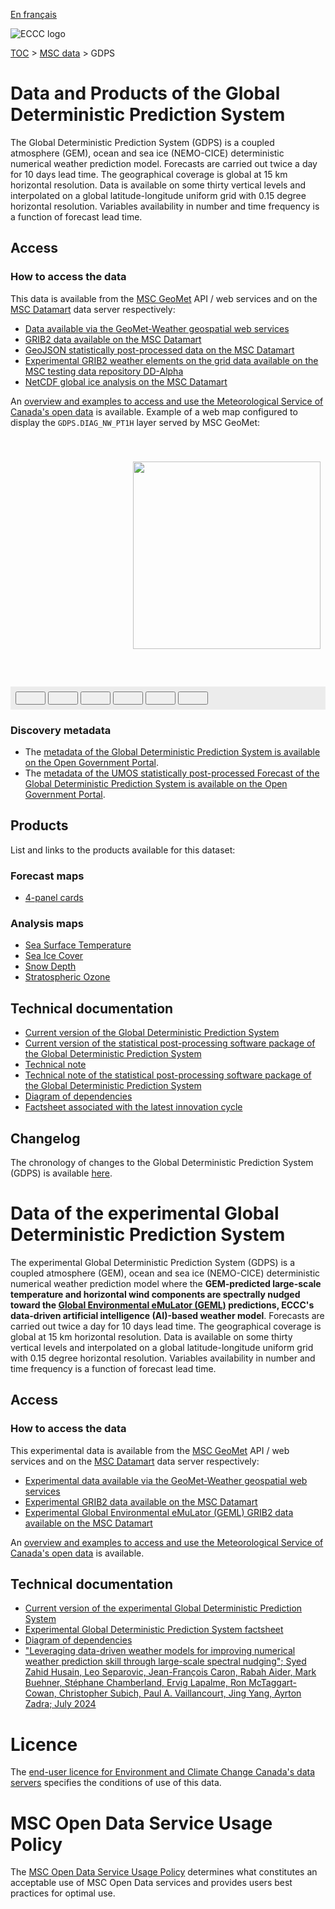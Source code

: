 [En français](readme_gdps_fr.md)

![ECCC logo](../../img_eccc-logo.png)

[TOC](../../readme_en.md) > [MSC data](../readme_en.md) > GDPS


# Data and Products of the Global Deterministic Prediction System

The Global Deterministic Prediction System (GDPS) is a coupled atmosphere (GEM), ocean and sea ice (NEMO-CICE) deterministic numerical weather prediction model. Forecasts are carried out twice a day for 10 days lead time. The geographical coverage is global at 15 km horizontal resolution. Data is available on some thirty vertical levels and interpolated on a global latitude-longitude uniform grid with 0.15 degree horizontal resolution. Variables availability in number and time frequency is a function of forecast lead time.

## Access

### How to access the data

This data is available from the [MSC GeoMet](../../msc-geomet/readme_en.md) API / web services and on the [MSC Datamart](../../msc-datamart/readme_en.md) data server respectively:

* [Data available via the GeoMet-Weather geospatial web services](readme_gdps-geomet_en.md)
* [GRIB2 data available on the MSC Datamart](readme_gdps-datamart_en.md)
* [GeoJSON statistically post-processed data on the MSC Datamart](readme_gdps-statpostproc-datamart_en.md)
* [Experimental GRIB2 weather elements on the grid data available on the MSC testing data repository DD-Alpha](readme_gdps-datamart-alpha_en.md)
* [NetCDF global ice analysis on the MSC Datamart](readme_gdps-ice-anal-datamart_en.md)

An [overview and examples to access and use the Meteorological Service of Canada's open data](../../usage/readme_en.md) is available. Example of a web map configured to display the `GDPS.DIAG_NW_PT1H` layer served by MSC GeoMet:

<div id="map" style="height: 400px; position: relative">
  <div id="legend-popup">
  <div id="legend-popup-content">
    <img id="legend-img" src="https://geo.weather.gc.ca/geomet?SERVICE=WMS&VERSION=1.3.0&SLD_VERSION=1.1.0&REQUEST=GetLegendGraphic&FORMAT=image/png&LAYER=GDPS.DIAG_NW_PT1H&STYLE=&TRANSPARENT=true"/>
  </div>
</div>
</div>
<div id="controller" role="group" aria-label="Animation controls" style="background: #ececec; padding: 0.5rem;">
  <button id="fast-backward" class="btn btn-primary btn-sm" type="button"><i class="fa fa-fast-backward" style="padding: 0rem 1rem"></i></button>
  <button id="step-backward" class="btn btn-primary btn-sm" type="button"><i class="fa fa-step-backward" style="padding: 0rem 1rem"></i></button>
  <button id="play-pause" class="btn btn-primary btn-sm" type="button"><i class="fa fa-play" style="padding: 0rem 1rem"></i></button>
  <button id="step-forward" class="btn btn-primary btn-sm" type="button"><i class="fa fa-step-forward" style="padding: 0rem 1rem"></i></button>
  <button id="fast-forward" class="btn btn-primary btn-sm" type="button"><i class="fa fa-fast-forward" style="padding: 0rem 1rem"></i></button>
  <button id="exportmap" class="btn btn-primary btn-sm" type="button"><i class="fa fa-download" style="padding: 0rem 1rem"></i></button>
  <a id="image-download" download="msc-geomet_web-map_export.png"></a>
  <span id="info" style="padding-left: 0.5rem;cursor: pointer;"></span>
</div>


### Discovery metadata

* The [metadata of the Global Deterministic Prediction System is available on the Open Government Portal](https://open.canada.ca/data/en/dataset/c041e79a-914a-5a4e-a485-9cbc506195df).
* The [metadata of the UMOS statistically post-processed Forecast of the Global Deterministic Prediction System is available on the Open Government Portal](https://open.canada.ca/data/en/dataset/7c1070fd-af7d-40fe-9e78-49d2962f0bbc).

## Products

List and links to the products available for this dataset:

### Forecast maps

* [4-panel cards](https://meteo.gc.ca/model_forecast/global_e.html)

### Analysis maps

* [Sea Surface Temperature](https://weather.gc.ca/data/analysis/351_100.gif)
* [Sea Ice Cover](https://weather.gc.ca/data/analysis/350_100.gif)
* [Snow Depth](https://weather.gc.ca/data/analysis/352_100.gif)
* [Stratospheric Ozone](https://woudc.org/data/products/)

## Technical documentation

* [Current version of the Global Deterministic Prediction System](https://collaboration.cmc.ec.gc.ca/cmc/cmoi/product_guide/docs/tech_specifications/tech_specifications_GDPS_e.pdf)
* [Current version of the statistical post-processing software package of the Global Deterministic Prediction System](https://collaboration.cmc.ec.gc.ca/cmc/cmoi/product_guide/docs/tech_specifications/tech_specifications_PROGNOS_e.pdf)
* [Technical note](https://collaboration.cmc.ec.gc.ca/cmc/cmoi/product_guide/docs/tech_notes/technote_gdps_e.pdf)
* [Technical note of the statistical post-processing software package of the Global Deterministic Prediction System](https://collaboration.cmc.ec.gc.ca/cmc/cmoi/product_guide/docs/not_available.pdf)
* [Diagram of dependencies](https://collaboration.cmc.ec.gc.ca/cmc/cmos/public_doc/msc-data/nwep-dependency-diagrams/system_GDPS_en.svg)
* [Factsheet associated with the latest innovation cycle](https://collaboration.cmc.ec.gc.ca/cmc/cmoi/product_guide/docs/fact_sheets/factsheet_gdps_e.pdf)

## Changelog

The chronology of changes to the Global Deterministic Prediction System (GDPS) is available [here](changelog_gdps_en.md).

<style>
  #legend-img {
    margin: 0px;
    height:300px;
  }
  #legend-popup {
    position: absolute;
    top: 40px;
    right: 8px;
    z-index: 2;
  }
  .legend-switch{
    top: 8px;
    right: .5em;
  }
  .ol-touch .legend-switch {
    top: 80px;
  }
</style>

<link rel="stylesheet" href="https://cdn.jsdelivr.net/npm/ol@v7.3.0/ol.css" type="text/css"/>
<script src="https://cdn.polyfill.io/v2/polyfill.min.js?features=requestAnimationFrame,Element.prototype.classList,URL"></script>
<script src="https://cdn.jsdelivr.net/npm/ol@v7.3.0/dist/ol.js"></script>
<script src="https://cdnjs.cloudflare.com/ajax/libs/FileSaver.js/1.3.3/FileSaver.min.js"></script>
<script>
    function isIE() {
      return window.navigator.userAgent.match(/(MSIE|Trident)/);
    }
    var head = document.getElementsByTagName('head')[0];
    var js = document.createElement("script");
    js.type = "text/javascript";
    if (isIE())
    {
        js.src = "../../../js/gdps_ie.js";
        document.getElementById("controller").setAttribute("hidden", true);
    }
    else
    {
        js.src = "../../../js/gdps.js";
    }
    head.appendChild(js);
</script>

# Data of the experimental Global Deterministic Prediction System

The experimental Global Deterministic Prediction System (GDPS) is a coupled atmosphere (GEM), ocean and sea ice (NEMO-CICE) deterministic numerical weather prediction model where the __GEM-predicted large-scale temperature and horizontal wind components are spectrally nudged toward the [Global Environmental eMuLator (GEML)](readme_gdps-geml-datamart_en.md) predictions, ECCC's data-driven artificial intelligence (AI)-based weather model__. Forecasts are carried out twice a day for 10 days lead time. The geographical coverage is global at 15 km horizontal resolution. Data is available on some thirty vertical levels and interpolated on a global latitude-longitude uniform grid with 0.15 degree horizontal resolution. Variables availability in number and time frequency is a function of forecast lead time.

## Access

### How to access the data

This experimental data is available from the [MSC GeoMet](../../msc-geomet/readme_en.md) API / web services and on the [MSC Datamart](../../msc-datamart/readme_en.md) data server respectively:

* [Experimental data available via the GeoMet-Weather geospatial web services](readme_gdps-geomet_en.md)
* [Experimental GRIB2 data available on the MSC Datamart](readme_gdps-datamart_en.md#experimental-global-deterministic-prediction-system-gdps-data-in-grib2-format)
* [Experimental Global Environmental eMuLator (GEML) GRIB2 data available on the MSC Datamart](readme_gdps-geml-datamart_en.md)

An [overview and examples to access and use the Meteorological Service of Canada's open data](../../usage/readme_en.md) is available.

## Technical documentation

* [Current version of the experimental Global Deterministic Prediction System](https://collaboration.cmc.ec.gc.ca/cmc/cmoi/product_guide/docs/tech_specifications/tech_specifications_GDPS-exp_e.pdf)
* [Experimental Global Deterministic Prediction System factsheet](https://collaboration.cmc.ec.gc.ca/cmc/cmoi/product_guide/docs/fact_sheets/factsheet_gdps-exp_e.pdf) 
* [Diagram of dependencies](https://collaboration.cmc.ec.gc.ca/cmc/cmos/public_doc/msc-data/nwep-dependency-diagrams/system_GDPS_en.svg)
* ["Leveraging data-driven weather models for improving numerical weather prediction skill through large-scale spectral nudging"; Syed Zahid Husain, Leo Separovic, Jean-François Caron, Rabah Aider, Mark Buehner, Stéphane Chamberland, Ervig Lapalme, Ron McTaggart-Cowan, Christopher Subich, Paul A. Vaillancourt, Jing Yang, Ayrton Zadra; July 2024](https://arxiv.org/abs/2407.06100)

# Licence

The [end-user licence for Environment and Climate Change Canada's data servers](../../licence/readme_en.md) specifies the conditions of use of this data.

# MSC Open Data Service Usage Policy

The [MSC Open Data Service Usage Policy](../../usage-policy/readme_en.md) determines what constitutes an acceptable use of MSC Open Data services and provides users best practices for optimal use.

